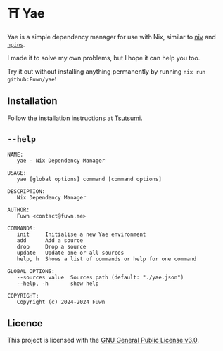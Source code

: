 # ⛩️ Yae

Yae is a simple dependency manager for use with Nix, similar to [niv](https://github.com/nmattia/niv/)
and [`npins`](https://github.com/andir/npins/).

I made it to solve my own problems, but I hope it can help you too.

Try it out without installing anything permanently by running
`nix run github:Fuwn/yae`!

## Installation

Follow the installation instructions at [Tsutsumi](https://github.com/Fuwn/tsutsumi).

## `--help`

```text
NAME:
   yae - Nix Dependency Manager

USAGE:
   yae [global options] command [command options]

DESCRIPTION:
   Nix Dependency Manager

AUTHOR:
   Fuwn <contact@fuwn.me>

COMMANDS:
   init     Initialise a new Yae environment
   add      Add a source
   drop     Drop a source
   update   Update one or all sources
   help, h  Shows a list of commands or help for one command

GLOBAL OPTIONS:
   --sources value  Sources path (default: "./yae.json")
   --help, -h       show help

COPYRIGHT:
   Copyright (c) 2024-2024 Fuwn
```

## Licence

This project is licensed with the [GNU General Public License v3.0](./LICENSE.txt).
